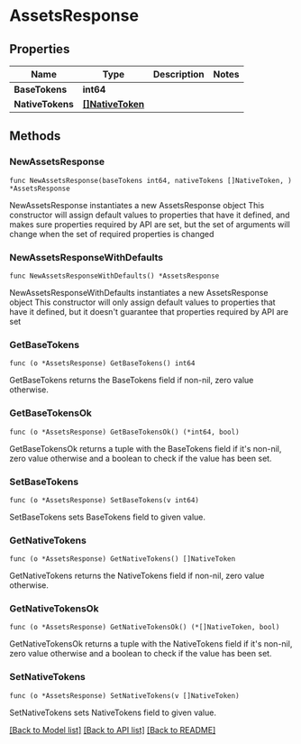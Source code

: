 # AssetsResponse

## Properties

Name | Type | Description | Notes
------------ | ------------- | ------------- | -------------
**BaseTokens** | **int64** |  | 
**NativeTokens** | [**[]NativeToken**](NativeToken.md) |  | 

## Methods

### NewAssetsResponse

`func NewAssetsResponse(baseTokens int64, nativeTokens []NativeToken, ) *AssetsResponse`

NewAssetsResponse instantiates a new AssetsResponse object
This constructor will assign default values to properties that have it defined,
and makes sure properties required by API are set, but the set of arguments
will change when the set of required properties is changed

### NewAssetsResponseWithDefaults

`func NewAssetsResponseWithDefaults() *AssetsResponse`

NewAssetsResponseWithDefaults instantiates a new AssetsResponse object
This constructor will only assign default values to properties that have it defined,
but it doesn't guarantee that properties required by API are set

### GetBaseTokens

`func (o *AssetsResponse) GetBaseTokens() int64`

GetBaseTokens returns the BaseTokens field if non-nil, zero value otherwise.

### GetBaseTokensOk

`func (o *AssetsResponse) GetBaseTokensOk() (*int64, bool)`

GetBaseTokensOk returns a tuple with the BaseTokens field if it's non-nil, zero value otherwise
and a boolean to check if the value has been set.

### SetBaseTokens

`func (o *AssetsResponse) SetBaseTokens(v int64)`

SetBaseTokens sets BaseTokens field to given value.


### GetNativeTokens

`func (o *AssetsResponse) GetNativeTokens() []NativeToken`

GetNativeTokens returns the NativeTokens field if non-nil, zero value otherwise.

### GetNativeTokensOk

`func (o *AssetsResponse) GetNativeTokensOk() (*[]NativeToken, bool)`

GetNativeTokensOk returns a tuple with the NativeTokens field if it's non-nil, zero value otherwise
and a boolean to check if the value has been set.

### SetNativeTokens

`func (o *AssetsResponse) SetNativeTokens(v []NativeToken)`

SetNativeTokens sets NativeTokens field to given value.



[[Back to Model list]](../README.md#documentation-for-models) [[Back to API list]](../README.md#documentation-for-api-endpoints) [[Back to README]](../README.md)


